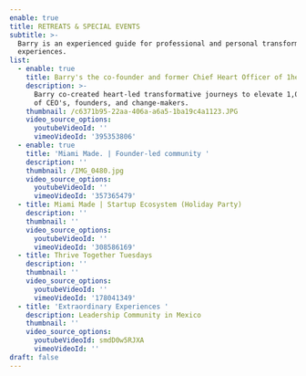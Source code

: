 ```yaml
---
enable: true
title: RETREATS & SPECIAL EVENTS
subtitle: >-
  Barry is an experienced guide for professional and personal transformative
  experiences.
list:
  - enable: true
    title: Barry's the co-founder and former Chief Heart Officer of 1heart ❤️
    description: >-
      Barry co-created heart-led transformative journeys to elevate 1,000+ lives
      of CEO's, founders, and change-makers.
    thumbnail: /c6371b95-22aa-406a-a6a5-1ba19c4a1123.JPG
    video_source_options:
      youtubeVideoId: ''
      vimeoVideoId: '395353806'
  - enable: true
    title: 'Miami Made. | Founder-led community '
    description: ''
    thumbnail: /IMG_0480.jpg
    video_source_options:
      youtubeVideoId: ''
      vimeoVideoId: '357365479'
  - title: Miami Made | Startup Ecosystem (Holiday Party)
    description: ''
    thumbnail: ''
    video_source_options:
      youtubeVideoId: ''
      vimeoVideoId: '308586169'
  - title: Thrive Together Tuesdays
    description: ''
    thumbnail: ''
    video_source_options:
      youtubeVideoId: ''
      vimeoVideoId: '178041349'
  - title: 'Extraordinary Experiences '
    description: Leadership Community in Mexico
    thumbnail: ''
    video_source_options:
      youtubeVideoId: smdD0w5RJXA
      vimeoVideoId: ''
draft: false
---
```

